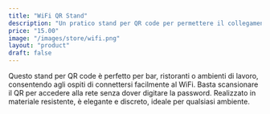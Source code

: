 ```yaml
---
title: "WiFi QR Stand"
description: "Un pratico stand per QR code per permettere il collegamento rapido alla rete WiFi."
price: "15.00"
image: "/images/store/wifi.png"
layout: "product"
draft: false
---
```

Questo stand per QR code è perfetto per bar, ristoranti o ambienti di lavoro, consentendo agli ospiti di connettersi facilmente al WiFi. Basta scansionare il QR per accedere alla rete senza dover digitare la password. Realizzato in materiale resistente, è elegante e discreto, ideale per qualsiasi ambiente.
